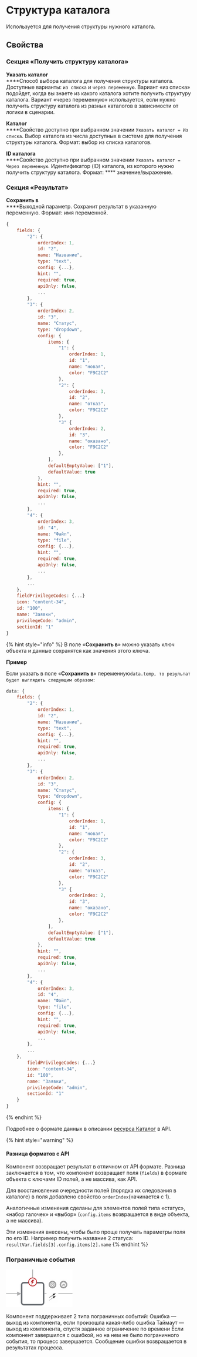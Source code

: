 # Структура каталога

Используется для получения структуры нужного каталога.

## Свойства

### Секция «Получить структуру каталога»

**Указать каталог**\
****Способ выбора каталога для получения структуры каталога. Доступные варианты: `из списка` и `через переменную`. Вариант «из списка» подойдет, когда вы знаете из какого каталога хотите получить структуру каталога. Вариант «через переменную» используется, если нужно получить структуру каталога из разных каталогов в зависимости от логики в сценарии.

**Каталог**\
****Свойство доступно при выбранном значении `Указать каталог = Из списка`. Выбор каталога из числа доступных в системе для получения структуры каталога. Формат: выбор из списка каталогов.

**ID каталога**\
****Свойство доступно при выбранном значении `Указать каталог = Через переменную`. Идентификатор (ID) каталога, из которого нужно получить структуру каталога. Формат: **** значение/выражение.

### Секция «Результат»

**Сохранить в**\
****Выходной параметр. Сохранит результат в указанную переменную. Формат: имя переменной.

```javascript
{
    fields: {
        "2": {
            orderIndex: 1,
            id: "2",
            name: "Название",
            type: "text",
            config: {...},
            hint: "",
            required: true,
            apiOnly: false,
            ...
        },
        "3": {
            orderIndex: 2,
            id: "3",
            name: "Статус",
            type: "dropdown",
            config: {
                items: {
                    "1": {
                        orderIndex: 1,
                        id: "1",
                        name: "новая",
                        color: "F9C2C2"
                    },
                    "2": {
                        orderIndex: 3,
                        id: "2",
                        name: "отказ",
                        color: "F9C2C2"
                    },
                    "3" {
                        orderIndex: 2,
                        id: "3",
                        name: "оказано",
                        color: "F9C2C2"
                    },
                ],
                defaultEmptyValue: ["1"],
                defaultValue: true
            },
            hint: "",
            required: true,
            apiOnly: false,
            ...
        },
        "4": {
            orderIndex: 3,
            id: "4",
            name: "Файл",
            type: "file",
            config: {...},
            hint: "",
            required: true,
            apiOnly: false,
            ...
        },
        ...
    },
    fieldPrivilegeCodes: {...}
    icon: "content-34",
    id: "100",
    name: "Заявки",
    privilegeCode: "admin",
    sectionId: "1"
}
```

{% hint style="info" %}
В поле «**Сохранить в**» можно указать ключ объекта и данные сохранятся как значения этого ключа.

**Пример**

Если указать в поле «**Сохранить в**» переменную`data.temp, то результат будет выглядеть следующим образом:`&#x20;

```javascript
data: {
    fields: {
        "2": {
            orderIndex: 1,
            id: "2",
            name: "Название",
            type: "text",
            config: {...},
            hint: "",
            required: true,
            apiOnly: false,
            ...
        },
        "3": {
            orderIndex: 2,
            id: "3",
            name: "Статус",
            type: "dropdown",
            config: {
                items: {
                    "1": {
                        orderIndex: 1,
                        id: "1",
                        name: "новая",
                        color: "F9C2C2"
                    },
                    "2": {
                        orderIndex: 3,
                        id: "2",
                        name: "отказ",
                        color: "F9C2C2"
                    },
                    "3" {
                        orderIndex: 2,
                        id: "3",
                        name: "оказано",
                        color: "F9C2C2"
                    },
                ],
                defaultEmptyValue: ["1"],
                defaultValue: true
            },
            hint: "",
            required: true,
            apiOnly: false,
            ...
        },
        "4": {
            orderIndex: 3,
            id: "4",
            name: "Файл",
            type: "file",
            config: {...},
            hint: "",
            required: true,
            apiOnly: false,
            ...
        },
        ...
    },
        fieldPrivilegeCodes: {...}
        icon: "content-34",
        id: "100",
        name: "Заявки",
        privilegeCode: "admin",
        sectionId: "1"
    }
}
```
{% endhint %}

Подробнее о формате данных в описании [ресурса Каталог](../../../../api-catalogs.md#poluchit-katalog-get) в API.

{% hint style="warning" %}
#### Разница форматов с API

Компонент возвращает результат в отличном от API формате. Разница заключается в том, что компонент возвращает поля (`fields`) в формате объекта с ключами ID полей, а не массива, как API.&#x20;

Для восстановления очередности полей (порядка их следования в каталоге) в поля добавлено свойство `orderIndex`(начинается с 1).

Аналогичные изменения сделаны для элементов полей типа «статус», «набор галочек» и «выбор» (`config.items` возвращается в виде объекта, а не массива).

Эти изменения внесены, чтобы было проще получать параметры поля по его ID. Например получить название 2 статуса: `resultVar.fields[3].config.items[2].name`
{% endhint %}

### Пограничные события

![](<../../../../.gitbook/assets/image (63).png>)

Компонент поддерживает 2 типа пограничных событий: Ошибка — выход из компонента, если произошла какая-либо ошибка Таймаут — выход из компонента, спустя заданное ограничение по времени Если компонент завершился с ошибкой, но на нем не было пограничного события, то процесс завершается. Сообщение ошибки возвращается в результатах процесса.
